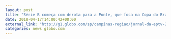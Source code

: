 ```yaml
---
layout: post
title: "Série B começa com derota para a Ponte, que foca na Copa do Brasil"
date: 2018-04-17T14:00:42+00:00
external_link: "http://g1.globo.com/sp/campinas-regiao/jornal-da-eptv-2edicao/videos/t/edicoes/v/ponte-preta-e-guarani-perdem-primeira-partida-pela-serie-b-do-campeonato-brasileiro/6667131/"
categories: news globo.com
---
```

